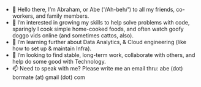 - 👋  Hello there, I’m Abraham, or Abe ('/Ah-beh/') to all my friends, co-workers, and family members.
- 👀  I’m interested in growing my skills to help solve problems with code, sparingly I cook simple home-cooked foods, and often watch goofy doggo vids online (and sometimes cattos, also).
- 🌱  I’m learning further about Data Analytics, & Cloud engineering (like how to set up & maintain Infra).
- 💞️  I’m looking to find stable, long-term work, collaborate with others, and help do some good with Technology.
- 📫  Need to speak with me? Please write me an email thru: abe (dot) bormate (at) gmail (dot) com

<!---
abormate/abormate is a ✨ special ✨ repository because its `README.md` (this file) appears on your GitHub profile.
You can click the Preview link to take a look at your changes.
--->
